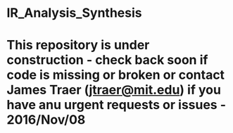 # IR_Analysis_Synthesis# This repository is under construction - check back soon if code is missing or broken or contact James Traer (jtraer@mit.edu) if you have anu urgent requests or issues - 2016/Nov/08